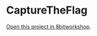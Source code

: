 CaptureTheFlag
=====

[Open this project in 8bitworkshop](http://8bitworkshop.com/redir.html?platform=nes&githubURL=https%3A%2F%2Fgithub.com%2FFullbrik%2FCaptureTheFlag&file=CaptureTheFlag.c).

